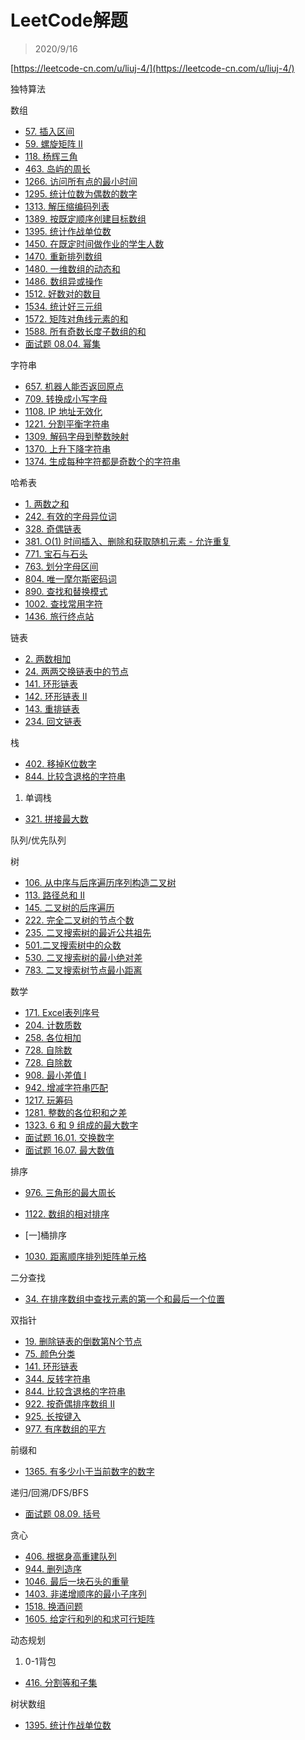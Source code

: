 # LeetCode解题

> 2020/9/16

[https://leetcode-cn.com/u/liuj-4/](https://leetcode-cn.com/u/liuj-4/)

独特算法

数组
* [57. 插入区间]()
* [59. 螺旋矩阵 II]()
* [118. 杨辉三角]()
* [463. 岛屿的周长]()
* [1266. 访问所有点的最小时间]()
* [1295. 统计位数为偶数的数字]()
* [1313. 解压缩编码列表]()
* [1389. 按既定顺序创建目标数组]()
* [1395. 统计作战单位数]()
* [1450. 在既定时间做作业的学生人数]()
* [1470. 重新排列数组]()
* [1480. 一维数组的动态和]()
* [1486. 数组异或操作]()
* [1512. 好数对的数目]()
* [1534. 统计好三元组]()
* [1572. 矩阵对角线元素的和]()
* [1588. 所有奇数长度子数组的和]()
* [面试题 08.04. 幂集]()

字符串
* [657. 机器人能否返回原点]()
* [709. 转换成小写字母]()
* [1108. IP 地址无效化]()
* [1221. 分割平衡字符串]()
* [1309. 解码字母到整数映射]()
* [1370. 上升下降字符串]()
* [1374. 生成每种字符都是奇数个的字符串]()

哈希表
* [1. 两数之和]()
* [242. 有效的字母异位词]()
* [328. 奇偶链表]()
* [381. O(1) 时间插入、删除和获取随机元素 - 允许重复]()
* [771. 宝石与石头]()
* [763. 划分字母区间]()
* [804. 唯一摩尔斯密码词]()
* [890. 查找和替换模式]()
* [1002. 查找常用字符]()
* [1436. 旅行终点站]()

链表
* [2. 两数相加]()
* [24. 两两交换链表中的节点]()
* [141. 环形链表]()
* [142. 环形链表 II]()
* [143. 重排链表]()
* [234. 回文链表]()

栈
* [402. 移掉K位数字]()
* [844. 比较含退格的字符串]()
1. 单调栈
* [321. 拼接最大数]()

队列/优先队列

树
* [106. 从中序与后序遍历序列构造二叉树]()
* [113. 路径总和 II]()
* [145. 二叉树的后序遍历]()
* [222. 完全二叉树的节点个数]()
* [235. 二叉搜索树的最近公共祖先]()
* [501.二叉搜索树中的众数]()
* [530. 二叉搜索树的最小绝对差]()
* [783. 二叉搜索树节点最小距离]()

数学
* [171. Excel表列序号]()
* [204. 计数质数]()
* [258. 各位相加]()
* [728. 自除数]()
* [728. 自除数]()
* [908. 最小差值 I]()
* [942. 增减字符串匹配]()
* [1217. 玩筹码]()
* [1281. 整数的各位积和之差]()
* [1323. 6 和 9 组成的最大数字]()
* [面试题 16.01. 交换数字]()
* [面试题 16.07. 最大数值]()

排序
* [976. 三角形的最大周长]()
* [1122. 数组的相对排序]()

* [一]桶排序
* [1030. 距离顺序排列矩阵单元格]()

二分查找
* [34. 在排序数组中查找元素的第一个和最后一个位置]()

双指针
* [19. 删除链表的倒数第N个节点]()
* [75. 颜色分类]()
* [141. 环形链表]()
* [344. 反转字符串]()
* [844. 比较含退格的字符串]()
* [922. 按奇偶排序数组 II]()
* [925. 长按键入]()
* [977. 有序数组的平方]()

前缀和
* [1365. 有多少小于当前数字的数字]()
  
递归/回溯/DFS/BFS
* [面试题 08.09. 括号]()

贪心
* [406. 根据身高重建队列]()
* [944. 删列造序]()
* [1046. 最后一块石头的重量]()
* [1403. 非递增顺序的最小子序列]()
* [1518. 换酒问题]()
* [1605. 给定行和列的和求可行矩阵]()

动态规划
1. 0-1背包
* [416. 分割等和子集]()

树状数组
* [1395. 统计作战单位数](代解决)
